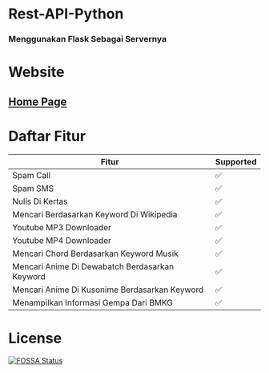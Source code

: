 # Rest-API-Python
### Menggunakan Flask Sebagai Servernya

# Website
## [Home Page](https://www.apimau.ga)

# Daftar Fitur
| Fitur | Supported          |
| ------- | ------------------ |
| Spam Call | :white_check_mark: |
| Spam SMS | :white_check_mark: |
| Nulis Di Kertas | :white_check_mark: |
| Mencari Berdasarkan Keyword Di Wikipedia | :white_check_mark: |
| Youtube MP3 Downloader | :white_check_mark: |
| Youtube MP4 Downloader | :white_check_mark: |
| Mencari Chord Berdasarkan Keyword Musik | :white_check_mark: |
| Mencari Anime Di Dewabatch Berdasarkan Keyword | :white_check_mark: |
| Mencari Anime Di Kusonime Berdasarkan Keyword | :white_check_mark: |
| Menampilkan Informasi Gempa Dari BMKG | :white_check_mark: |

# License
[![FOSSA Status](https://app.fossa.com/api/projects/git%2Bgithub.com%2Fmbahagus%2FRest-API-Python.svg?type=large)](https://app.fossa.com/projects/git%2Bgithub.com%2Fmbahagus%2FRest-API-Python?ref=badge_large)
